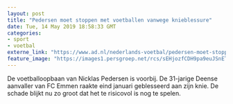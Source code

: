 ```yaml
---
layout: post
title: "Pedersen moet stoppen met voetballen vanwege knieblessure"
date: Tue, 14 May 2019 18:58:33 GMT
categories: 
- sport 
- voetbal 
externe_link: "https://www.ad.nl/nederlands-voetbal/pedersen-moet-stoppen-met-voetballen-vanwege-knieblessure~a141a76f/"
feature_image: "https://images1.persgroep.net/rcs/sEHjozfCDH9pa9euJSnETNnwc_s/diocontent/140239009/_fitwidth/400/?appId=21791a8992982cd8da851550a453bd7f&quality=0.7"
---
```


De voetballoopbaan van Nicklas Pedersen is voorbij. De 31-jarige Deense aanvaller van FC Emmen raakte eind januari geblesseerd aan zijn knie. De schade blijkt nu zo groot dat het te risicovol is nog te spelen.
